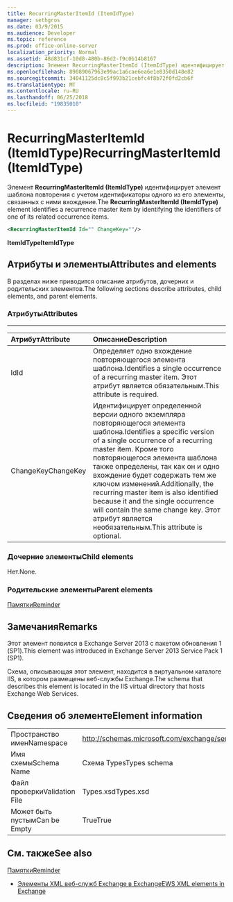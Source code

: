 ```yaml
---
title: RecurringMasterItemId (ItemIdType)
manager: sethgros
ms.date: 03/9/2015
ms.audience: Developer
ms.topic: reference
ms.prod: office-online-server
localization_priority: Normal
ms.assetid: 48d831cf-10d8-480b-86d2-f9c0b14b8167
description: Элемент RecurringMasterItemId (ItemIdType) идентифицирует элемент шаблона повторения с учетом идентификаторы одного из его элементы, связанных с ними вхождение.
ms.openlocfilehash: 89089067963e99ac1a6cae6ea6e1e8350d148e82
ms.sourcegitcommit: 34041125dc8c5f993b21cebfc4f8b72f0fd2cb6f
ms.translationtype: MT
ms.contentlocale: ru-RU
ms.lasthandoff: 06/25/2018
ms.locfileid: "19835010"
---
```

# <a name="recurringmasteritemid-itemidtype"></a><span data-ttu-id="6f713-103">RecurringMasterItemId (ItemIdType)</span><span class="sxs-lookup"><span data-stu-id="6f713-103">RecurringMasterItemId (ItemIdType)</span></span>

<span data-ttu-id="6f713-104">Элемент **RecurringMasterItemId (ItemIdType)** идентифицирует элемент шаблона повторения с учетом идентификаторы одного из его элементы, связанных с ними вхождение.</span><span class="sxs-lookup"><span data-stu-id="6f713-104">The **RecurringMasterItemId (ItemIdType)** element identifies a recurrence master item by identifying the identifiers of one of its related occurrence items.</span></span> 
  
```XML
<RecurringMasterItemId Id="" ChangeKey=""/>
```

 <span data-ttu-id="6f713-105">**ItemIdType**</span><span class="sxs-lookup"><span data-stu-id="6f713-105">**ItemIdType**</span></span>
## <a name="attributes-and-elements"></a><span data-ttu-id="6f713-106">Атрибуты и элементы</span><span class="sxs-lookup"><span data-stu-id="6f713-106">Attributes and elements</span></span>

<span data-ttu-id="6f713-107">В разделах ниже приводится описание атрибутов, дочерних и родительских элементов.</span><span class="sxs-lookup"><span data-stu-id="6f713-107">The following sections describe attributes, child elements, and parent elements.</span></span>
  
### <a name="attributes"></a><span data-ttu-id="6f713-108">Атрибуты</span><span class="sxs-lookup"><span data-stu-id="6f713-108">Attributes</span></span>

****

|<span data-ttu-id="6f713-109">**Атрибут**</span><span class="sxs-lookup"><span data-stu-id="6f713-109">**Attribute**</span></span>|<span data-ttu-id="6f713-110">**Описание**</span><span class="sxs-lookup"><span data-stu-id="6f713-110">**Description**</span></span>|
|:-----|:-----|
|<span data-ttu-id="6f713-111">Id</span><span class="sxs-lookup"><span data-stu-id="6f713-111">Id</span></span>  <br/> |<span data-ttu-id="6f713-112">Определяет одно вхождение повторяющегося элемента шаблона.</span><span class="sxs-lookup"><span data-stu-id="6f713-112">Identifies a single occurrence of a recurring master item.</span></span> <span data-ttu-id="6f713-113">Этот атрибут является обязательным.</span><span class="sxs-lookup"><span data-stu-id="6f713-113">This attribute is required.</span></span>  <br/> |
|<span data-ttu-id="6f713-114">ChangeKey</span><span class="sxs-lookup"><span data-stu-id="6f713-114">ChangeKey</span></span>  <br/> |<span data-ttu-id="6f713-115">Идентифицирует определенной версии одного экземпляра повторяющегося элемента шаблона.</span><span class="sxs-lookup"><span data-stu-id="6f713-115">Identifies a specific version of a single occurrence of a recurring master item.</span></span> <span data-ttu-id="6f713-116">Кроме того повторяющегося элемента шаблона также определены, так как он и одно вхождение будет содержать тем же ключом изменений.</span><span class="sxs-lookup"><span data-stu-id="6f713-116">Additionally, the recurring master item is also identified because it and the single occurrence will contain the same change key.</span></span> <span data-ttu-id="6f713-117">Этот атрибут является необязательным.</span><span class="sxs-lookup"><span data-stu-id="6f713-117">This attribute is optional.</span></span>  <br/> |
   
### <a name="child-elements"></a><span data-ttu-id="6f713-118">Дочерние элементы</span><span class="sxs-lookup"><span data-stu-id="6f713-118">Child elements</span></span>

<span data-ttu-id="6f713-119">Нет.</span><span class="sxs-lookup"><span data-stu-id="6f713-119">None.</span></span>
  
### <a name="parent-elements"></a><span data-ttu-id="6f713-120">Родительские элементы</span><span class="sxs-lookup"><span data-stu-id="6f713-120">Parent elements</span></span>

[<span data-ttu-id="6f713-121">Памятки</span><span class="sxs-lookup"><span data-stu-id="6f713-121">Reminder</span></span>](reminder.md)
  
## <a name="remarks"></a><span data-ttu-id="6f713-122">Замечания</span><span class="sxs-lookup"><span data-stu-id="6f713-122">Remarks</span></span>

<span data-ttu-id="6f713-123">Этот элемент появился в Exchange Server 2013 с пакетом обновления 1 (SP1).</span><span class="sxs-lookup"><span data-stu-id="6f713-123">This element was introduced in Exchange Server 2013 Service Pack 1 (SP1).</span></span>
  
<span data-ttu-id="6f713-124">Схема, описывающая этот элемент, находится в виртуальном каталоге IIS, в котором размещены веб-службы Exchange.</span><span class="sxs-lookup"><span data-stu-id="6f713-124">The schema that describes this element is located in the IIS virtual directory that hosts Exchange Web Services.</span></span>
  
## <a name="element-information"></a><span data-ttu-id="6f713-125">Сведения об элементе</span><span class="sxs-lookup"><span data-stu-id="6f713-125">Element information</span></span>

|||
|:-----|:-----|
|<span data-ttu-id="6f713-126">Пространство имен</span><span class="sxs-lookup"><span data-stu-id="6f713-126">Namespace</span></span>  <br/> |http://schemas.microsoft.com/exchange/services/2006/types  <br/> |
|<span data-ttu-id="6f713-127">Имя схемы</span><span class="sxs-lookup"><span data-stu-id="6f713-127">Schema Name</span></span>  <br/> |<span data-ttu-id="6f713-128">Схема Types</span><span class="sxs-lookup"><span data-stu-id="6f713-128">Types schema</span></span>  <br/> |
|<span data-ttu-id="6f713-129">Файл проверки</span><span class="sxs-lookup"><span data-stu-id="6f713-129">Validation File</span></span>  <br/> |<span data-ttu-id="6f713-130">Types.xsd</span><span class="sxs-lookup"><span data-stu-id="6f713-130">Types.xsd</span></span>  <br/> |
|<span data-ttu-id="6f713-131">Может быть пустым</span><span class="sxs-lookup"><span data-stu-id="6f713-131">Can be Empty</span></span>  <br/> |<span data-ttu-id="6f713-132">True</span><span class="sxs-lookup"><span data-stu-id="6f713-132">True</span></span>  <br/> |
   
## <a name="see-also"></a><span data-ttu-id="6f713-133">См. также</span><span class="sxs-lookup"><span data-stu-id="6f713-133">See also</span></span>



[<span data-ttu-id="6f713-134">Памятки</span><span class="sxs-lookup"><span data-stu-id="6f713-134">Reminder</span></span>](reminder.md)


- [<span data-ttu-id="6f713-135">Элементы XML веб-служб Exchange в Exchange</span><span class="sxs-lookup"><span data-stu-id="6f713-135">EWS XML elements in Exchange</span></span>](ews-xml-elements-in-exchange.md)

